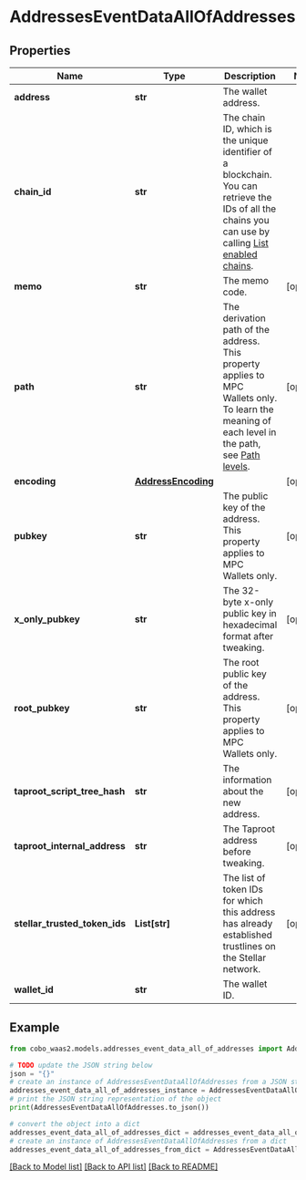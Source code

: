# AddressesEventDataAllOfAddresses


## Properties

Name | Type | Description | Notes
------------ | ------------- | ------------- | -------------
**address** | **str** | The wallet address. | 
**chain_id** | **str** | The chain ID, which is the unique identifier of a blockchain. You can retrieve the IDs of all the chains you can use by calling [List enabled chains](https://www.cobo.com/developers/v2/api-references/wallets/list-enabled-chains). | 
**memo** | **str** | The memo code. | [optional] 
**path** | **str** | The derivation path of the address. This property applies to MPC Wallets only. To learn the meaning of each level in the path, see [Path levels](https://github.com/bitcoin/bips/blob/master/bip-0044.mediawiki#path-levels). | [optional] 
**encoding** | [**AddressEncoding**](AddressEncoding.md) |  | [optional] 
**pubkey** | **str** | The public key of the address. This property applies to MPC Wallets only. | [optional] 
**x_only_pubkey** | **str** | The 32-byte x-only public key in hexadecimal format after tweaking. | [optional] 
**root_pubkey** | **str** | The root public key of the address. This property applies to MPC Wallets only. | [optional] 
**taproot_script_tree_hash** | **str** | The information about the new address. | [optional] 
**taproot_internal_address** | **str** | The Taproot address before tweaking. | [optional] 
**stellar_trusted_token_ids** | **List[str]** | The list of token IDs for which this address has already established trustlines on the Stellar network. | [optional] 
**wallet_id** | **str** | The wallet ID. | 

## Example

```python
from cobo_waas2.models.addresses_event_data_all_of_addresses import AddressesEventDataAllOfAddresses

# TODO update the JSON string below
json = "{}"
# create an instance of AddressesEventDataAllOfAddresses from a JSON string
addresses_event_data_all_of_addresses_instance = AddressesEventDataAllOfAddresses.from_json(json)
# print the JSON string representation of the object
print(AddressesEventDataAllOfAddresses.to_json())

# convert the object into a dict
addresses_event_data_all_of_addresses_dict = addresses_event_data_all_of_addresses_instance.to_dict()
# create an instance of AddressesEventDataAllOfAddresses from a dict
addresses_event_data_all_of_addresses_from_dict = AddressesEventDataAllOfAddresses.from_dict(addresses_event_data_all_of_addresses_dict)
```
[[Back to Model list]](../README.md#documentation-for-models) [[Back to API list]](../README.md#documentation-for-api-endpoints) [[Back to README]](../README.md)


